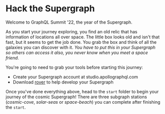 # Hack the Supergraph

Welcome to GraphQL Summit '22, the year of the Supergraph. 

As you start your journey exploring, you find an old relic that has information of locations all over space. The little box looks old and isn't that fast, but it seems to get the job done. You grab the box and think of all the galaxies you can discover with it. *You have to put this in your Supergraph so others can access it also, you never know when you meet a space friend.*

You're going to need to grab your tools before starting this journey:

- Create your Supergraph account at studio.apollographql.com
- Download [rover] to help develop your Supergraph

Once you've done everything above, head to the `start` folder to begin your journey of the cosmic Supergraph! There are three subgraph stations (*cosmic-cove*, *solar-seas* or *space-beach*) you can complete after finishing the `start`. 

[rover]: https://www.apollographql.com/docs/rover/